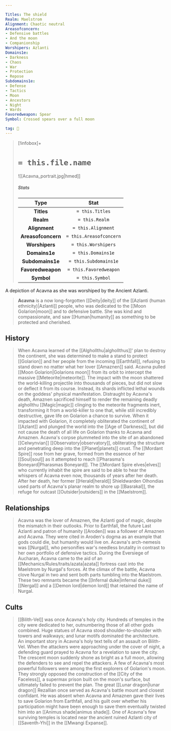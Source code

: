 ```yaml
---

Titles: The shield
Realm: Maelstrom
Alignment: Chaotic neutral
Areasofconcern:
- Defensive battles
- And the moon
- Companionship
Worshipers: Azlanti
Domains1e:
- Darkness
- Chaos
- War
- Protection
- Repose
Subdomains1e:
- Defense
- Tactics
- Moon
- Ancestors
- Night
- Wards
Favoredweapon: Spear
Symbol: Crossed spears over a full moon

tag: 🙏
---
```


> [!infobox]+
> #  `= this.file.name`
> ![[Acavna_portrait.jpg|hmed]] 
> ##### Stats
> Type | Stat |
> :---:|:---:|
> **Titles** | `= this.Titles` |
> **Realm** | `= this.Realm` |
> **Alignment** | `= this.Alignment` |
> **Areasofconcern** | `= this.Areasofconcern` |
> **Worshipers** | `= this.Worshipers` |
> **Domains1e** | `= this.Domains1e` |
> **Subdomains1e** | `= this.Subdomains1e` |
> **Favoredweapon** | `= this.Favoredweapon` |
> **Symbol** | `= this.Symbol` |




 A depiction of Acavna as she was worshiped by the Ancient Azlanti.
> **Acavna** is a now long-forgotten [[Deity|deity]] of the [[Azlanti (human ethnicity)|Azlanti]] people, who was dedicated to the [[Moon Golarion|moon]] and to defensive battle. She was kind and compassionate, and saw [[Human|humanity]] as something to be protected and cherished.



## History

> When Acavna learned of the [[Alghollthu|alghollthus]]' plan to destroy the continent, she was determined to make a stand to protect [[Golarion]] and her people from the incoming [[Earthfall]], refusing to stand down no matter what her lover [[Amaznen]] said. Acavna pulled [[Moon Golarion|Golarions moon]] from its orbit to intercept the massive [[Meteorite|meteorite]]. The impact with the moon shattered the world-killing projectile into thousands of pieces, but did not slow or deflect it from its course. Instead, its shards inflicted lethal wounds on the goddess' physical manifestation.
> Distraught by Acavna's death, Amaznen sacrificed himself to render the remaining deadly alghollthu [[Magic|magic]] clinging to the meteorite fragments inert, transforming it from a world-killer to one that, while still incredibly destructive, gave life on Golarion a chance to survive. When it impacted with Golarion, it completely obliterated the continent of [[Azlant]] and plunged the world into the [[Age of Darkness]], but did not cause the death of all life on Golarion thanks to Acavna and Amaznen.
> Acavna's corpse plummeted into the site of an abandoned [[Celwynvian]] [[Observatory|observatory]], obliterating the structure and penetrating deep into the [[Planet|planets]] crust. The [[Mordant Spire]] rose from her grave, formed from the essence of her [[Soul|soul]] as it attempted to reach [[Pharasma's Boneyard|Pharasmas Boneyard]]. The [[Mordant Spire elves|elves]] who currently inhabit the spire are said to be able to hear the whispers of Acavna even now, thousands of years after her death.
> After her death, her former [[Herald|herald]] Shieldwarden Olhondias used parts of Acavna's planar realm to shore up [[Basrakal]], the refuge for outcast [[Outsider|outsiders]] in the [[Maelstrom]].


## Relationships

> Acavna was the lover of Amaznen, the Azlanti god of magic, despite the mismatch in their outlooks. Prior to Earthfall, the future Last Azlanti and patron of humanity [[Aroden]] was a follower of Amaznen and Acavna. They were cited in Aroden's dogma as an example that gods could die, but humanity would live on.
> Acavna's arch-nemesis was [[Nurgal]], who personifies war's needless brutality in contrast to her own portfolio of defensive tactics. During the Eversiege of Aucharan, Acavna came to the aid of an [[Mechanics/Rules/traits/azata|azata]] fortress cast into the Maelstrom by Nurgal's forces. At the climax of the battle, Acavna clove Nurgal in two and sent both parts tumbling into the Maelstrom. These two remnants became the [[Infernal duke|infernal duke]] [[Nergal]] and a [[Demon lord|demon lord]] that retained the name of Nurgal.


## Cults

> [[Bilith-Vel]] was once Acavna's holy city. Hundreds of temples in the city were dedicated to her, outnumbering those of all other gods combined. Huge statues of Acavna stood shoulder-to-shoulder with towers and walkways; and lunar motifs dominated the architecture.
> An important story in Acavna's holy text tells of an assault on Bilith-Vel. When the attackers were approaching under the cover of night, a defending guard prayed to Acavna for a revelation to save the city. The crescent moon suddenly shone as bright as a full moon, allowing the defenders to see and repel the attackers.
> A few of Acavna's most powerful followers were among the first explorers of Golarion's moon. They strongly opposed the construction of the [[City of the Faceless]], a supermax prison built on the moon's surface, but ultimately failed to prevent the plan.
> The great [[Lunar dragon|lunar dragon]] Rezallian once served as Acavna's battle mount and closest confidant. He was absent when Acavna and Amaznen gave their lives to save Golarion from Earthfall, and his guilt over whether his participation might have been enough to save them eventually twisted him into an [[Animus shade|animus shade]].
> One of Acavna's few surviving temples is located near the ancient ruined Azlanti city of [[Saventh-Yhi]] in the [[Mwangi Expanse]].








